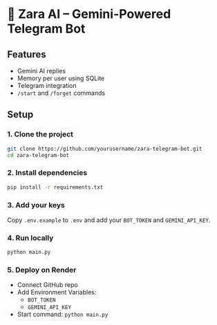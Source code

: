 # 🤖 Zara AI – Gemini-Powered Telegram Bot

## Features
- Gemini AI replies
- Memory per user using SQLite
- Telegram integration
- `/start` and `/forget` commands

## Setup

### 1. Clone the project
```bash
git clone https://github.com/yourusername/zara-telegram-bot.git
cd zara-telegram-bot
```

### 2. Install dependencies
```bash
pip install -r requirements.txt
```

### 3. Add your keys
Copy `.env.example` to `.env` and add your `BOT_TOKEN` and `GEMINI_API_KEY`.

### 4. Run locally
```bash
python main.py
```

### 5. Deploy on Render
- Connect GitHub repo
- Add Environment Variables:
  - `BOT_TOKEN`
  - `GEMINI_API_KEY`
- Start command: `python main.py`
